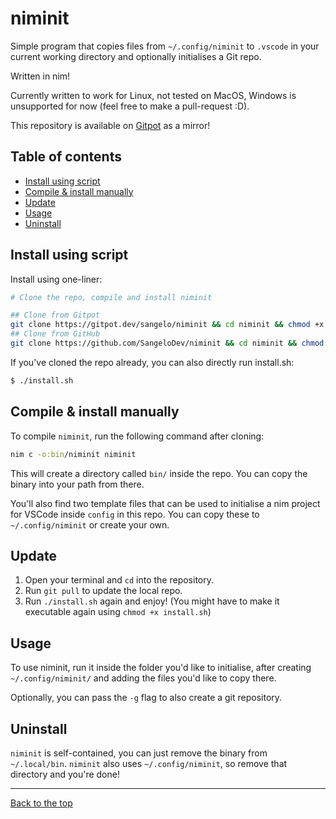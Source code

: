 # niminit
Simple program that copies files from `~/.config/niminit` to `.vscode` in your current working directory and optionally initialises a Git repo.

Written in nim!

Currently written to work for Linux, not tested on MacOS, Windows is unsupported for now (feel free to make a pull-request :D).

This repository is available on [Gitpot](https://gitpot.dev/sangelo/niminit) as a mirror!

## Table of contents
- [Install using script](#install-using-script)
- [Compile & install manually](#compile--install-manually)
- [Update](#update)
- [Usage](#usage)
- [Uninstall](#uninstall)

## Install using script
Install using one-liner:
```bash
# Clone the repo, compile and install niminit

## Clone from Gitpot
git clone https://gitpot.dev/sangelo/niminit && cd niminit && chmod +x install.sh && ./install.sh
## Clone from GitHub
git clone https://github.com/SangeloDev/niminit && cd niminit && chmod +x install.sh && ./install.sh
```

If you've cloned the repo already, you can also directly run install.sh:
```bash
$ ./install.sh
```

## Compile & install manually
To compile `niminit`, run the following command after cloning:

```bash
nim c -o:bin/niminit niminit
```

This will create a directory called `bin/` inside the repo. You can copy the binary into your path from there.

You'll also find two template files that can be used to initialise a nim project for VSCode inside `config` in this repo. You can copy these to `~/.config/niminit` or create your own.

## Update
1. Open your terminal and `cd` into the repository.
2. Run `git pull` to update the local repo.
3. Run `./install.sh` again and enjoy! (You might have to make it executable again using `chmod +x install.sh`)

## Usage
To use niminit, run it inside the folder you'd like to initialise, after creating ``~/.config/niminit/`` and adding the files you'd like to copy there.

Optionally, you can pass the ``-g`` flag to also create a git repository.

## Uninstall
`niminit` is self-contained, you can just remove the binary from `~/.local/bin`.
`niminit` also uses `~/.config/niminit`, so remove that directory and you're done!

---
[Back to the top](#niminit)
